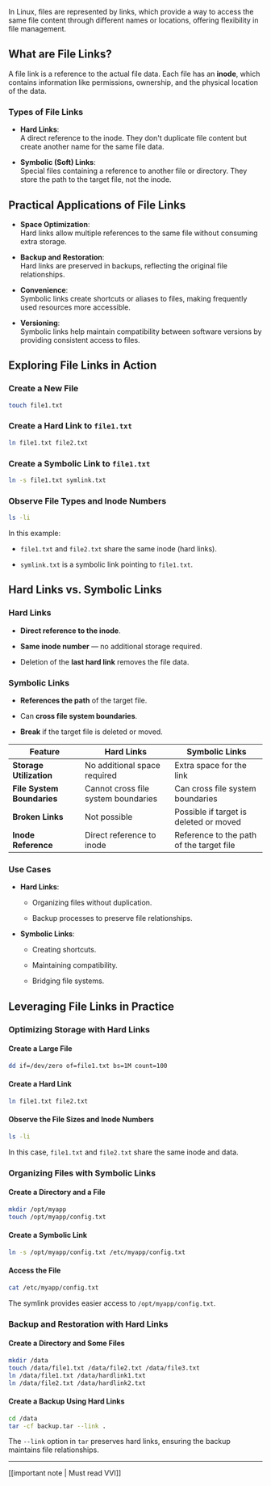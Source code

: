 In Linux, files are represented by links, which provide a way to access the same file content through different names or locations, offering flexibility in file management.
## What are File Links?

A file link is a reference to the actual file data. Each file has an **inode**, which contains information like permissions, ownership, and the physical location of the data.

### Types of File Links

- **Hard Links**:  
  A direct reference to the inode. They don't duplicate file content but create another name for the same file data.

- **Symbolic (Soft) Links**:  
  Special files containing a reference to another file or directory. They store the path to the target file, not the inode.

## Practical Applications of File Links

- **Space Optimization**:  
  Hard links allow multiple references to the same file without consuming extra storage.

- **Backup and Restoration**:  
  Hard links are preserved in backups, reflecting the original file relationships.

- **Convenience**:  
  Symbolic links create shortcuts or aliases to files, making frequently used resources more accessible.

- **Versioning**:  
  Symbolic links help maintain compatibility between software versions by providing consistent access to files.

## Exploring File Links in Action

### Create a New File
```bash
touch file1.txt
````

### Create a Hard Link to `file1.txt`

```bash
ln file1.txt file2.txt
```

### Create a Symbolic Link to `file1.txt`

```bash
ln -s file1.txt symlink.txt
```

### Observe File Types and Inode Numbers

```bash
ls -li
```

In this example:

- `file1.txt` and `file2.txt` share the same inode (hard links).
    
- `symlink.txt` is a symbolic link pointing to `file1.txt`.
    

## Hard Links vs. Symbolic Links

### Hard Links

- **Direct reference to the inode**.
    
- **Same inode number** — no additional storage required.
    
- Deletion of the **last hard link** removes the file data.
    

### Symbolic Links

- **References the path** of the target file.
    
- Can **cross file system boundaries**.
    
- **Break** if the target file is deleted or moved.
    

|**Feature**|**Hard Links**|**Symbolic Links**|
|---|---|---|
|**Storage Utilization**|No additional space required|Extra space for the link|
|**File System Boundaries**|Cannot cross file system boundaries|Can cross file system boundaries|
|**Broken Links**|Not possible|Possible if target is deleted or moved|
|**Inode Reference**|Direct reference to inode|Reference to the path of the target file|

### Use Cases

- **Hard Links**:
    
    - Organizing files without duplication.
        
    - Backup processes to preserve file relationships.
        
- **Symbolic Links**:
    
    - Creating shortcuts.
        
    - Maintaining compatibility.
        
    - Bridging file systems.
        

## Leveraging File Links in Practice

### Optimizing Storage with Hard Links

#### Create a Large File

```bash
dd if=/dev/zero of=file1.txt bs=1M count=100
```

#### Create a Hard Link

```bash
ln file1.txt file2.txt
```

#### Observe the File Sizes and Inode Numbers

```bash
ls -li
```

In this case, `file1.txt` and `file2.txt` share the same inode and data.

### Organizing Files with Symbolic Links

#### Create a Directory and a File

```bash
mkdir /opt/myapp
touch /opt/myapp/config.txt
```

#### Create a Symbolic Link

```bash
ln -s /opt/myapp/config.txt /etc/myapp/config.txt
```

#### Access the File

```bash
cat /etc/myapp/config.txt
```

The symlink provides easier access to `/opt/myapp/config.txt`.

### Backup and Restoration with Hard Links

#### Create a Directory and Some Files

```bash
mkdir /data
touch /data/file1.txt /data/file2.txt /data/file3.txt
ln /data/file1.txt /data/hardlink1.txt
ln /data/file2.txt /data/hardlink2.txt
```

#### Create a Backup Using Hard Links

```bash
cd /data
tar -cf backup.tar --link .
```

The `--link` option in `tar` preserves hard links, ensuring the backup maintains file relationships.

---
[[important note | Must read VVI]]